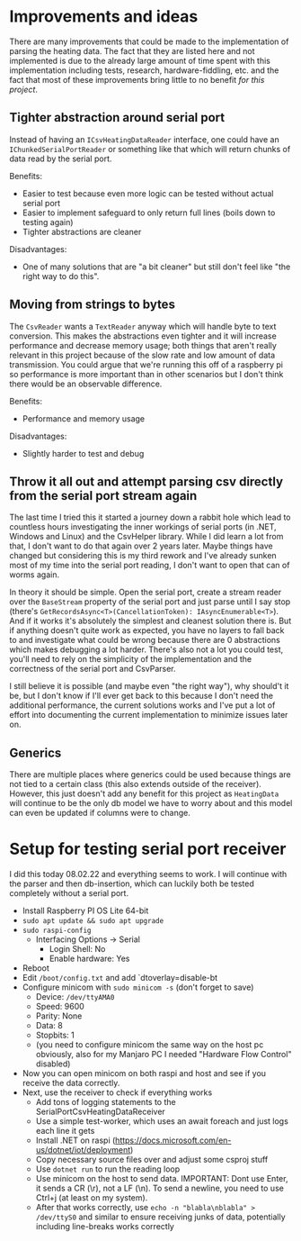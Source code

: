 # Improvements and ideas

There are many improvements that could be made to the implementation of parsing the heating data.
The fact that they are listed here and not implemented is due to the already large amount of time spent with this implementation including tests, research, hardware-fiddling, etc. and the fact that most of these improvements bring little to no benefit _for this project_.

## Tighter abstraction around serial port

Instead of having an `ICsvHeatingDataReader` interface, one could have an `IChunkedSerialPortReader` or something like that which will return chunks of data read by the serial port.

Benefits:

-   Easier to test because even more logic can be tested without actual serial port
-   Easier to implement safeguard to only return full lines (boils down to testing again)
-   Tighter abstractions are cleaner

Disadvantages:

-   One of many solutions that are "a bit cleaner" but still don't feel like "the right way to do this".

## Moving from strings to bytes

The `CsvReader` wants a `TextReader` anyway which will handle byte to text conversion. This makes the abstractions even tighter and it will increase performance and decrease memory usage; both things that aren't really relevant in this project because of the slow rate and low amount of data transmission. You could argue that we're running this off of a raspberry pi so performance is more important than in other scenarios but I don't think there would be an observable difference.

Benefits:

-   Performance and memory usage

Disadvantages:

-   Slightly harder to test and debug

## Throw it all out and attempt parsing csv directly from the serial port stream again

The last time I tried this it started a journey down a rabbit hole which lead to countless hours investigating the inner workings of serial ports (in .NET, Windows and Linux) and the CsvHelper library. While I did learn a lot from that, I don't want to do that again over 2 years later.
Maybe things have changed but considering this is my third rework and I've already sunken most of my time into the serial port reading, I don't want to open that can of worms again.

In theory it should be simple. Open the serial port, create a stream reader over the `BaseStream` property of the serial port and just parse until I say stop (there's `GetRecordsAsync<T>(CancellationToken): IAsyncEnumerable<T>`). And if it works it's absolutely the simplest and cleanest solution there is. But if anything doesn't quite work as expected, you have no layers to fall back to and investigate what could be wrong because there are 0 abstractions which makes debugging a lot harder. There's also not a lot you could test, you'll need to rely on the simplicity of the implementation and the correctness of the serial port and CsvParser.

I still believe it is possible (and maybe even "the right way"), why should't it be, but I don't know if I'll ever get back to this because I don't need the additional performance, the current solutions works and I've put a lot of effort into documenting the current implementation to minimize issues later on.

## Generics

There are multiple places where generics could be used because things are not tied to a certain class (this also extends outside of the receiver). However, this just doesn't add any benefit for this project as `HeatingData` will continue to be the only db model we have to worry about and this model can even be updated if columns were to change.

# Setup for testing serial port receiver

I did this today 08.02.22 and everything seems to work. I will continue with the parser and then db-insertion, which can luckily both be tested completely without a serial port.

-   Install Raspberry PI OS Lite 64-bit
-   `sudo apt update && sudo apt upgrade`
-   `sudo raspi-config`
    -   Interfacing Options -> Serial
        -   Login Shell: No
        -   Enable hardware: Yes
-   Reboot
-   Edit `/boot/config.txt` and add `dtoverlay=disable-bt
-   Configure minicom with `sudo minicom -s` (don't forget to save)
    -   Device: `/dev/ttyAMA0`
    -   Speed: 9600
    -   Parity: None
    -   Data: 8
    -   Stopbits: 1
    -   (you need to configure minicom the same way on the host pc obviously, also for my Manjaro PC I needed "Hardware Flow Control" disabled)
-   Now you can open minicom on both raspi and host and see if you receive the data correctly.
-   Next, use the receiver to check if everything works
    -   Add tons of logging statements to the SerialPortCsvHeatingDataReceiver
    -   Use a simple test-worker, which uses an await foreach and just logs each line it gets
    -   Install .NET on raspi (https://docs.microsoft.com/en-us/dotnet/iot/deployment)
    -   Copy necessary source files over and adjust some csproj stuff
    -   Use `dotnet run` to run the reading loop
    -   Use minicom on the host to send data. IMPORTANT: Dont use Enter, it sends a CR (\r), not a LF (\n). To send a newline, you need to use Ctrl+j (at least on my system).
    -   After that works correctly, use `echo -n "blabla\nblabla" > /dev/ttyS0` and similar to ensure receiving junks of data, potentially including line-breaks works correctly
